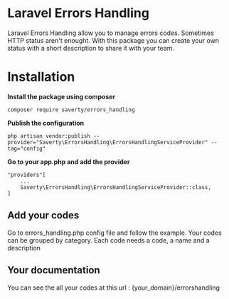 # Laravel Errors Handling

Laravel Errors Handling allow you to manage errors codes. Sometimes HTTP status aren't enought. With this package you can create your own status with a short description to share it with your team.

# Installation
**Install the package using composer**

    composer require saverty/errors_handling

**Publish the configuration**

    php artisan vendor:publish --provider="Saverty\ErrorsHandling\ErrorsHandlingServiceProvider" --tag="config"

**Go to your app.php and add the provider**

    "providers"[
		...
	    Saverty\ErrorsHandling\ErrorsHandlingServiceProvider::class,
	]


## Add your codes

Go to errors_handling.php config file and follow the example. Your codes can be grouped by category. 
Each code needs a code, a name and a description

## Your documentation

You can see the all your codes at this url : {your_domain}/errorshandling

